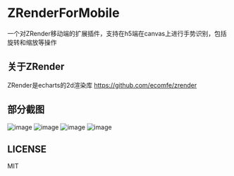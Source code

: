 # ZRenderForMobile
一个对ZRender移动端的扩展插件，支持在h5端在canvas上进行手势识别，包括旋转和缩放等操作

## 关于ZRender 
ZRender是echarts的2d渲染库
https://github.com/ecomfe/zrender

## 部分截图
![image](https://github.com/tomatoTed/ZRenderForMobile/blob/master/dist/1.jpg)
![image](https://github.com/tomatoTed/ZRenderForMobile/blob/master/dist/2.jpg)
![image](https://github.com/tomatoTed/ZRenderForMobile/blob/master/dist/3.jpg)
![image](https://github.com/tomatoTed/ZRenderForMobile/blob/master/dist/4.jpg)

## LICENSE
MIT
